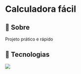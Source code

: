 <h1>Calculadora fácil</h1>

<h2>📝 Sobre</h2>
<p>Projeto prático e rápido</p>

## 🚀 Tecnologias
<div>
  <img src="[[https://img.shields.io/badge/HTML-239120?style=for-the-badge&logo=html5&logoColor=white](https://images.app.goo.gl/As1aQXHh2F13R4Hj9)](https://static-00.iconduck.com/assets.00/c-sharp-c-icon-1822x2048-wuf3ijab.png)">
</div>

